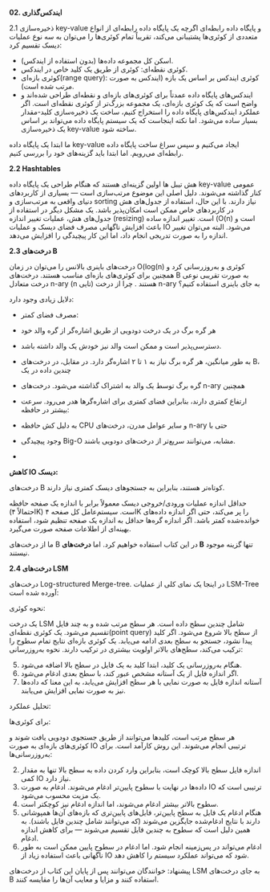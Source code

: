 **02. ایندکس‌گذاری**

2.1 ذخیره‌سازی key-value و پایگاه داده رابطه‌ای
اگرچه یک پایگاه داده رابطه‌ای از انواع متعددی از کوئری‌ها پشتیبانی می‌کند، تقریباً تمام کوئری‌ها را می‌توان به سه نوع
عملیات دیسک تقسیم کرد:

* اسکن کل مجموعه داده‌ها (بدون استفاده از ایندکس).
*  کوئری نقطه‌ای: کوئری از طریق یک کلید خاص در ایندکس.
* کوئری بازه‌ای(range query): کوئری ایندکس بر اساس یک بازه (ایندکس به صورت مرتب شده است).
* ایندکس‌های پایگاه داده عمدتاً برای کوئری‌های بازه‌ای و نقطه‌ای طراحی شده‌اند و واضح است که یک کوئری بازه‌ای، یک مجموعه
  بزرگ‌تر از کوئری نقطه‌ای است. اگر عملکرد ایندکس‌های پایگاه داده را استخراج کنیم، ساخت یک ذخیره‌سازی کلید-مقدار بسیار
  ساده می‌شود. اما نکته اینجاست که یک سیستم پایگاه داده می‌تواند بر اساس یک ذخیره‌سازی key-value ساخته شود.

ما ابتدا یک پایگاه داده key-value ایجاد می‌کنیم و
سپس سراغ ساخت پایگاه داده رابطه‌ای می‌رویم. اما ابتدا باید گزینه‌های خود را بررسی کنیم.

**2.2 Hashtables**

هش تیبل ها اولین گزینه‌ای هستند که هنگام طراحی یک پایگاه داده key-value
عمومی کنار گذاشته می‌شوند. دلیل اصلی این موضوع مرتب‌سازی است —
بسیاری از کاربردهای دنیای واقعی به مرتب‌سازی و sorting نیاز دارند.
با این حال، استفاده از جدول‌های هش در کاربردهای خاص ممکن است امکان‌پذیر باشد. یک مشکل دیگر در استفاده از جدول‌های هش،
عملیات تغییر اندازه (resizing) است. تغییر اندازه ساده (O(n) است و باعث افزایش ناگهانی مصرف فضای دیسک و عملیات IO می‌شود.
البته می‌توان تغییر اندازه را
به صورت تدریجی انجام داد، اما این کار پیچیدگی را افزایش می‌دهد.

**2.3 درخت‌های B**

درخت‌های باینری بالانس را می‌توان در زمان O(log(n) کوئری
و به‌روزرسانی کرد و همچنین برای کوئری‌های بازه‌ای مناسب هستند.
درخت‌های B به صورت تقریبی نوعی درخت متعادل n-ary (n تایی) هستند
. چرا از درخت n-ary به جای باینری استفاده کنیم؟

دلایل زیادی وجود دارد:

* مصرف فضای کمتر:


* هر گره برگ در یک درخت دودویی از طریق اشاره‌گر از گره والد خود
* دسترسی‌پذیر است و ممکن است والد نیز خودش یک والد داشته باشد.
* به طور میانگین، هر گره برگ نیاز به ۱ تا ۲ اشاره‌گر دارد.
  در مقابل، در درخت‌های B، چندین داده در یک
* گره برگ توسط یک والد به اشتراک گذاشته می‌شود. درخت‌های n-ary همچنین
* ارتفاع کمتری دارند، بنابراین فضای کمتری برای اشاره‌گرها هدر می‌رود.
  سرعت بیشتر در حافظه:


* به دلیل کش حافظه CPU و سایر عوامل مدرن، درخت‌های n-ary حتی با
* وجود پیچیدگی Big-O مشابه، می‌توانند سریع‌تر از درخت‌های دودویی باشند.
* 
**کاهش IO دیسک:**

درخت‌های B کوتاه‌تر هستند، بنابراین به جستجوهای دیسک کمتری نیاز دارند.

حداقل اندازه عملیات ورودی/خروجی دیسک معمولاً برابر با اندازه یک صفحه حافظه (احتمالاً ۴K) است. سیستم‌عامل کل صفحه ۴K را
پر می‌کند، حتی اگر اندازه داده‌های خوانده‌شده کمتر باشد. اگر اندازه گره‌ها حداقل به اندازه یک صفحه تنظیم شود، استفاده
بهینه‌ای از اطلاعات صفحه صورت می‌گیرد.

ما از درخت‌های B در این کتاب استفاده خواهیم کرد. اما **درخت‌های B** تنها گزینه موجود نیستند.

**2.4 درخت‌های LSM**

درخت‌های Log-structured Merge-tree. در اینجا یک نمای کلی از عملیات LSM-Tree آورده شده است:

نحوه کوئری:

یک درخت LSM شامل چندین سطح داده است.
هر سطح مرتب شده و به چند فایل تقسیم می‌شود.
یک کوئری نقطه‌ای(point query) از سطح بالا شروع می‌شود. اگر کلید پیدا نشود، جستجو به سطح بعدی ادامه می‌یابد.
یک کوئری بازه‌ای نتایج تمام سطوح را ترکیب می‌کند، سطح‌های بالاتر اولویت بیشتری در ترکیب دارند.
نحوه به‌روزرسانی:

5. هنگام به‌روزرسانی یک کلید، ابتدا کلید به یک فایل در سطح بالا اضافه می‌شود.
6. اگر اندازه فایل از یک آستانه مشخص عبور کند، با سطح بعدی ادغام می‌شود.
7. آستانه اندازه فایل به صورت نمایی با هر سطح افزایش می‌یابد، به این معنا که داده‌ها نیز به صورت نمایی افزایش می‌یابند.

تحلیل عملکرد:

برای کوئری‌ها:

هر سطح مرتب است، کلیدها می‌توانند از طریق جستجوی دودویی یافت شوند و کوئری‌های بازه‌ای به صورت IO ترتیبی انجام می‌شوند.
این روش کارآمد است.
برای به‌روزرسانی‌ها:

2. اندازه فایل سطح بالا کوچک است، بنابراین وارد کردن داده به سطح بالا تنها به مقدار کمی IO نیاز دارد.
3. داده‌ها در نهایت با سطوح پایین‌تر ادغام می‌شوند. ادغام به صورت IO ترتیبی است که یک مزیت محسوب می‌شود.
4. سطوح بالاتر بیشتر ادغام می‌شوند، اما اندازه ادغام نیز کوچکتر است.
5. هنگام ادغام یک فایل به سطح پایین‌تر، فایل‌های پایین‌تری که بازه‌های آن‌ها همپوشانی دارند با نتایج ادغام‌شده جایگزین
   می‌شوند (که می‌توانند شامل چندین فایل باشند). به همین دلیل است که سطوح به چندین فایل تقسیم می‌شوند — برای کاهش اندازه
   ادغام.
6. ادغام می‌تواند در پس‌زمینه انجام شود. اما ادغام در سطوح پایین ممکن است به طور ناگهانی باعث استفاده زیاد از IO شود که
   می‌تواند عملکرد سیستم را کاهش دهد.

پیشنهاد: خوانندگان می‌توانند پس از پایان این کتاب از درخت‌های LSM به جای درخت‌های B استفاده کنند و مزایا و معایب آن‌ها
را مقایسه کنند.